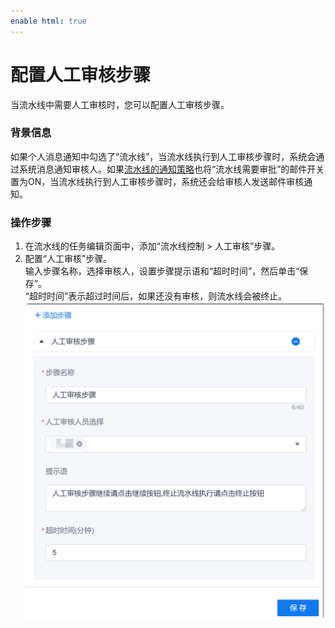 ```yaml
---
enable html: true
---
```

# 配置人工审核步骤

当流水线中需要人工审核时，您可以配置人工审核步骤。

### 背景信息             
如果个人消息通知中勾选了“流水线”，当流水线执行到人工审核步骤时，系统会通过系统消息通知审核人。如果[流水线的通知策略](12.6.5-set-note-policy-for-pipeline.md)也将“流水线需要审批”的邮件开关置为ON，当流水线执行到人工审核步骤时，系统还会给审核人发送邮件审核通知。

### 操作步骤            
1. 在流水线的任务编辑页面中，添加“流水线控制 > 人工审核”步骤。
2. 配置“人工审核”步骤。                        
     输入步骤名称，选择审核人，设置步骤提示语和“超时时间”，然后单击“保存”。                     
     “超时时间”表示超过时间后，如果还没有审核，则流水线会被终止。                        
     <img src="fig/流水线-人工审核.png" style="zoom:50%">
